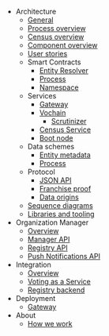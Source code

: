 <!-- - [White paper](/whitepaper.md) -->

- Architecture
  - [General](/architecture/general.md)
  - [Process overview](/architecture/process-overview.md)
  - [Census overview](/architecture/census-overview.md)
  - [Component overview](/architecture/components.md)
  - [User stories](/architecture/user-stories.md)
  - Smart Contracts
    - [Entity Resolver](/architecture/smart-contracts/entity-resolver.md)
    - [Process](/architecture/smart-contracts/process.md)
    - [Namespace](/architecture/smart-contracts/namespace.md)
  - Services
    - [Gateway](/architecture/services/gateway.md)
    - [Vochain](/architecture/services/vochain.md)
      - [Scrutinizer](/architecture/services/vochain/scrutinizer.md)
    - [Census Service](/architecture/services/census-service.md)
    - [Boot node](/architecture/services/bootnode.md)
  - Data schemes
    - [Entity metadata](/architecture/data-schemes/entity-metadata.md)
    - [Process](/architecture/data-schemes/process.md)
  - Protocol
    - [JSON API](/architecture/protocol/json-api.md)
    - [Franchise proof](/architecture/protocol/franchise-proof.md)
    - [Data origins](/architecture/protocol/data-origins.md)
    <!-- - [Messaging](/architecture/protocol/messaging.md) -->
  - [Sequence diagrams](/architecture/sequence-diagrams.md)
  - [Libraries and tooling](/architecture/libraries-tooling.md)
- Organization Manager
  - [Overview](/manager/overview.md)
  - [Manager API](/manager/manager-api.md)
  - [Registry API](/manager/registry-api.md)
  - [Push Notifications API](/manager/push-notifications-api.md)
- Integration
  - [Overview](/integration/overview.md)
  - [Voting as a Service](/integration/voting-as-a-service.md)
  - [Registry backend](/integration/registry-token-api.md)
    <!--- Design
    <!--  - [UI prototype](design/ui-prototype.md) -->
    <!--  - [Reputation mechanisms](design/entities-reputation-mechanisms.md) -->
    <!--  - [Sketch.systems convention](design/sketch-systems-convention.md) -->
- Deployment
  - [Gateway](/deployment/gateway.md)
  <!-- - [Custom vochain](/deployment/custom-vochain.md)-->
- About
  <!--  - - [Vision](about-us/vision.md)-->
  <!--  - - [Problem and solution](about-us/problem-solution.md)-->
  <!--  - - [Alternatives](about-us/alternatives.md)-->
  - [How we work](/about-us/how-we-work.md)
    <!-- - [Open positions](/about-us/open-positions.md) -->
    <!-- - [Contribute](/contribute.md) -->
